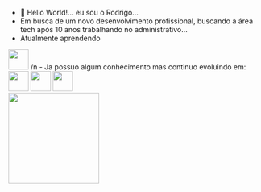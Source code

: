 - 👋 Hello World!... eu sou o Rodrigo...
- Em busca de um novo desenvolvimento profissional, buscando a área tech após 10 anos trabalhando no administrativo...
- Atualmente aprendendo
<img src="https://cdn.jsdelivr.net/gh/devicons/devicon@latest/icons/react/react-original-wordmark.svg" width="40" height="auto"/>
/n
- Ja possuo algum conhecimento mas continuo evoluindo em:
<div>
<img src="https://cdn.jsdelivr.net/gh/devicons/devicon@latest/icons/html5/html5-original-wordmark.svg" width="40" />
<img src="https://cdn.jsdelivr.net/gh/devicons/devicon@latest/icons/css3/css3-original-wordmark.svg" width="40"/>
<img src="https://cdn.jsdelivr.net/gh/devicons/devicon@latest/icons/javascript/javascript-original.svg" width="40"/>
</div>
<div>
<a href="[https://github.com/seu-usuário-aqui](https://github.com/Rod-S-Araujo)">
<img loading="lazy" height="180em" src="https://github-readme-stats.vercel.app/api?username=Rod-S-Araujo&show_icons=true&theme=dracula&include_all_commits=true&count_private=true"/>
</div>

